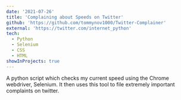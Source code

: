 ```yaml
---
date: '2021-07-26'
title: 'Complaining about Speeds on Twitter'
github: 'https://github.com/tommynov1000/Twitter-Complainer'
external: 'https://twitter.com/internet_python'
tech:
  - Python
  - Selenium
  - CSS
  - HTML
showInProjects: true
---
```


A python script which checks my current speed using the Chrome webdriver, Selenium. It then uses this tool to file extremely important complaints on twitter.
